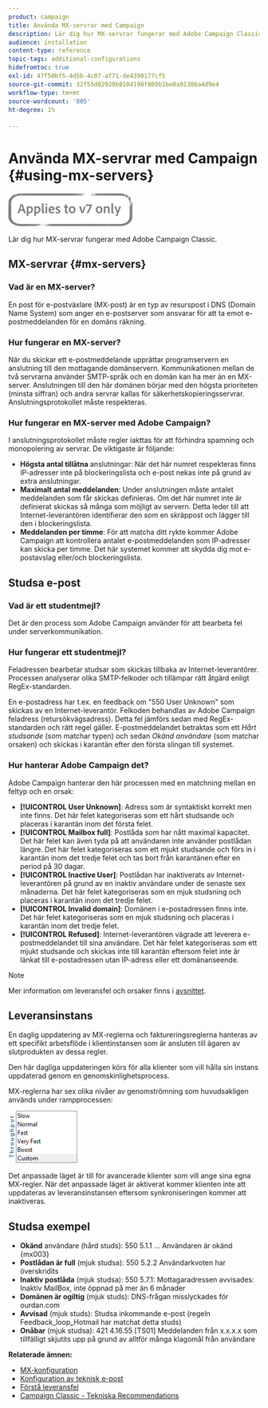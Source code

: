```yaml
---
product: campaign
title: Använda MX-servrar med Campaign
description: Lär dig hur MX-servrar fungerar med Adobe Campaign Classic.
audience: installation
content-type: reference
topic-tags: additional-configurations
hidefromtoc: true
exl-id: 47f50bf5-4d5b-4c07-af71-de4390177cf5
source-git-commit: 32f55d02920b0104198f809b1be0a91306a4d9e4
workflow-type: tm+mt
source-wordcount: '805'
ht-degree: 1%

---
```


# Använda MX-servrar med Campaign {#using-mx-servers}

![](../../assets/v7-only.svg)

Lär dig hur MX-servrar fungerar med Adobe Campaign Classic.

## MX-servrar {#mx-servers}

### Vad är en MX-server?

En post för e-postväxlare (MX-post) är en typ av resurspost i DNS (Domain Name System) som anger en e-postserver som ansvarar för att ta emot e-postmeddelanden för en domäns räkning.

### Hur fungerar en MX-server?

När du skickar ett e-postmeddelande upprättar programservern en anslutning till den mottagande domänservern. Kommunikationen mellan de två servrarna använder SMTP-språk och en domän kan ha mer än en MX-server. Anslutningen till den här domänen börjar med den högsta prioriteten (minsta siffran) och andra servrar kallas för säkerhetskopieringsservrar. Anslutningsprotokollet måste respekteras.

### Hur fungerar en MX-server med Adobe Campaign?

I anslutningsprotokollet måste regler iakttas för att förhindra spamning och monopolering av servrar. De viktigaste är följande:

* **Högsta antal tillåtna** anslutningar: När det här numret respekteras finns IP-adresser inte på blockeringslista och e-post nekas inte på grund av extra anslutningar.
* **Maximalt antal meddelanden**: Under anslutningen måste antalet meddelanden som får skickas definieras. Om det här numret inte är definierat skickas så många som möjligt av servern. Detta leder till att Internet-leverantören identifierar den som en skräppost och lägger till den i blockeringslista.
* **Meddelanden per timme**: För att matcha ditt rykte kommer Adobe Campaign att kontrollera antalet e-postmeddelanden som IP-adresser kan skicka per timme. Det här systemet kommer att skydda dig mot e-postavslag eller/och blockeringslista.

## Studsa e-post

### Vad är ett studentmejl?

Det är den process som Adobe Campaign använder för att bearbeta fel under serverkommunikation.

### Hur fungerar ett studentmejl?

Feladressen bearbetar studsar som skickas tillbaka av Internet-leverantörer. Processen analyserar olika SMTP-felkoder och tillämpar rätt åtgärd enligt RegEx-standarden.

En e-postadress har t.ex. en feedback om &quot;550 User Unknown&quot; som skickas av en Internet-leverantör. Felkoden behandlas av Adobe Campaign feladress (retursökvägsadress). Detta fel jämförs sedan med RegEx-standarden och rätt regel gäller. E-postmeddelandet betraktas som ett *Hårt studsande* (som matchar typen) och sedan *Okänd användare* (som matchar orsaken) och skickas i karantän efter den första slingan till systemet.

### Hur hanterar Adobe Campaign det?

Adobe Campaign hanterar den här processen med en matchning mellan en feltyp och en orsak:

* **[!UICONTROL User Unknown]**: Adress som är syntaktiskt korrekt men inte finns. Det här felet kategoriseras som ett hårt studsande och placeras i karantän inom det första felet.
* **[!UICONTROL Mailbox full]**: Postlåda som har nått maximal kapacitet. Det här felet kan även tyda på att användaren inte använder postlådan längre. Det här felet kategoriseras som ett mjukt studsande och förs in i karantän inom det tredje felet och tas bort från karantänen efter en period på 30 dagar.
* **[!UICONTROL Inactive User]**: Postlådan har inaktiverats av Internet-leverantören på grund av en inaktiv användare under de senaste sex månaderna. Det här felet kategoriseras som en mjuk studsning och placeras i karantän inom det tredje felet.
* **[!UICONTROL Invalid domain]**: Domänen i e-postadressen finns inte. Det här felet kategoriseras som en mjuk studsning och placeras i karantän inom det tredje felet.
* **[!UICONTROL Refused]**: Internet-leverantören vägrade att leverera e-postmeddelandet till sina användare. Det här felet kategoriseras som ett mjukt studsande och skickas inte till karantän eftersom felet inte är länkat till e-postadressen utan IP-adress eller ett domänanseende.

>[!NOTE]
>
>Mer information om leveransfel och orsaker finns i [avsnittet](../../delivery/using/understanding-delivery-failures.md#delivery-failure-types-and-reasons).

## Leveransinstans

En daglig uppdatering av MX-reglerna och faktureringsreglerna hanteras av ett specifikt arbetsflöde i klientinstansen som är ansluten till ägaren av slutprodukten av dessa regler.

Den här dagliga uppdateringen körs för alla klienter som vill hålla sin instans uppdaterad genom en genomskinlighetsprocess.

MX-reglerna har sex olika nivåer av genomströmning som huvudsakligen används under rampprocessen:

![](assets/mx-rules-throughput.png)

Det anpassade läget är till för avancerade klienter som vill ange sina egna MX-regler. När det anpassade läget är aktiverat kommer klienten inte att uppdateras av leveransinstansen eftersom synkroniseringen kommer att inaktiveras.

## Studsa exempel

* **Okänd**  användare (hård studs): 550 5.1.1 ... Användaren är okänd {mx003}
* **Postlådan är full**  (mjuk studsa): 550 5.2.2 Användarkvoten har överskridits
* **Inaktiv postlåda**  (mjuk studsa): 550 5.7.1: Mottagaradressen avvisades: Inaktiv MailBox, inte öppnad på mer än 6 månader
* **Domänen är ogiltig**  (mjuk studs): DNS-frågan misslyckades för ourdan.com
* **Avvisad**  (mjuk studs): Studsa inkommande e-post (regeln Feedback_loop_Hotmail har matchat detta studs)
* **Onåbar**  (mjuk studsa): 421 4.16.55  [TS01] Meddelanden från x.x.x.x som tillfälligt skjutits upp på grund av alltför många klagomål från användare

**Relaterade ämnen:**
* [MX-konfiguration](../../installation/using/email-deliverability.md#mx-configuration)
* [Konfiguration av teknisk e-post](../../installation/using/email-deliverability.md)
* [Förstå leveransfel](../../delivery/using/understanding-delivery-failures.md)
* [Campaign Classic - Tekniska Recommendations](https://experienceleague.adobe.com/docs/deliverability-learn/deliverability-best-practice-guide/additional-resources/campaign/acc-technical-recommendations.html)

